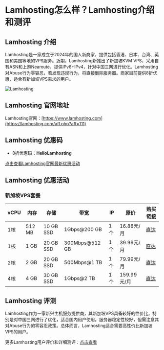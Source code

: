 # Lamhosting怎么样？Lamhosting介绍和测评

## Lamhosting 介绍
Lamhosting是一家成立于2024年的国人新商家，提供包括香港、日本、台湾、英国和美国等地的VPS服务。近期，Lamhosting新推出了新加坡KVM VPS，采用自有ASN和上游Nearoute，提供IPv6+IPv4，针对中国三网进行优化。Lamhosting对Abuse行为零容忍，若发现违规行为，将直接删除服务器。商家目前提供8折优惠，适合有新加坡VPS需求的用户。

![Lamhosting](https://github.com/user-attachments/assets/3156fcb7-e15d-4e3a-b70c-84766f4f45a8)

## Lamhosting 官网地址
Lamhosting官网：[https://www.lamhosting.com](https://lamhosting.com/aff.php?aff=111)

## Lamhosting 优惠码
- 8折优惠码：**HelloLamhosting**

[点击查看Lamhosting官网最新优惠活动](https://lamhosting.com/aff.php?aff=111)

## Lamhosting 优惠活动

### 新加坡VPS套餐
| vCPU | 内存    | 存储       | 带宽          | IP  | 原价         | 购买链接                                                                 |
|------|---------|------------|---------------|-----|--------------|--------------------------------------------------------------------------|
| 1核  | 512 MB  | 10 GB SSD  | 1Gbps@200 GB  | 1个  | 16.88元/月    | [直达](https://lamhosting.com/aff.php?aff=111&pid=33)                     |
| 1核  | 1 GB    | 20 GB SSD  | 300Mbps@512 GB | 1个  | 39.99元/月    | [直达](https://lamhosting.com/aff.php?aff=111&pid=34)                     |
| 2核  | 2 GB    | 20 GB SSD  | 500Mbps@1 TB  | 1个  | 79.99元/月    | [直达](https://lamhosting.com/aff.php?aff=111&pid=35)                     |
| 4核  | 4 GB    | 30 GB SSD  | 1Gbps@2 TB    | 1个  | 159.99元/月   | [直达](https://lamhosting.com/aff.php?aff=111&pid=36)                     |

## Lamhosting 评测
Lamhosting作为一家新兴主机服务提供商，其新加坡VPS具备较好的性价比，特别是对中国三网进行了优化，适合国内用户使用。服务器稳定性较好，但需注意其对Abuse行为的零容忍政策。总体而言，Lamhosting适合需要高性价比新加坡VPS的用户。

更多Lamhosting用户评价和详细测评：[点击查看](https://lamhosting.com/aff.php?aff=111)
